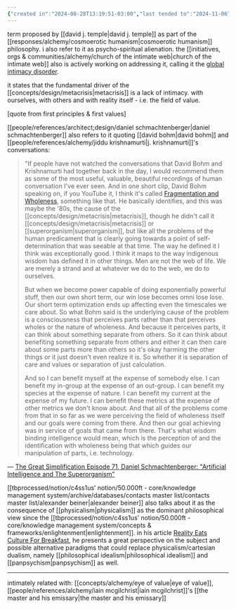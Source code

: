 ```yaml
---
{"created in":"2024-08-28T13:19:51-03:00","last tended to":"2024-11-06T18:50:55-03:00","aliases":["psycho-spiritual alienation","global intimacy disorder"],"tags":["concept","metacrisis","alchemy","🌱"],"relevancescore":98,"notestage":["🌱"],"dg-publish":true,"created":"2024-08-28T13:19:51.383-03:00","updated":"2025-04-06T11:35:30.412-03:00","readinesslevel":"15%","permalink":"/diagnosis/intimacy-crisis/","dgPassFrontmatter":true}
---
```


term proposed by [[david j. temple\|david j. temple]] as part of the [[responses/alchemy/cosmoerotic humanism\|cosmoerotic humanism]] philosophy. i also refer to it as psycho-spiritual alienation. the [[initiatives, orgs & communities/alchemy/church of the intimate web\|church of the intimate web]] also is actively working on addressing it, calling it the [global intimacy disorder](https://publish.obsidian.md/intimateweb/Theology/Core+Theology/Global+Intimacy+Disorder).

it states that the fundamental driver of the [[concepts/design/metacrisis\|metacrisis]] is a lack of intimacy. with ourselves, with others and with reality itself - i.e. the field of value.

[quote from first principles & first values]

[[people/references/architect;design/daniel schmachtenberger\|daniel schmachtenberger]] also refers to it quoting [[david bohm\|david bohm]] and [[people/references/alchemy/jiddu krishnamurti\|j. krishnamurti]]'s conversations:

> "If people have not watched the conversations that David Bohm and Krishnamurti had together back in the day, I would recommend them as some of the most useful, valuable, beautiful recordings of human conversation I've ever seen. And in one short clip, David Bohm speaking on, if you YouTube it, I think it's called [Fragmentation and Wholeness](https://www.youtube.com/watch?v=hfHzfonAgX4), something like that. He basically identifies, and this was maybe the '80s, the cause of the [[concepts/design/metacrisis\|metacrisis]], though he didn't call it [[concepts/design/metacrisis\|metacrisis]] or [[superorganism\|superorganism]], but like all the problems of the human predicament that is clearly going towards a point of self-determination that was seeable at that time. The way he defined it I think was exceptionally good. I think it maps to the way indigenous wisdom has defined it in other things. Men are not the web of life. We are merely a strand and at whatever we do to the web, we do to ourselves.
> 
> But when we become power capable of doing exponentially powerful stuff, then our own short term, our win lose becomes omni lose lose. Our short term optimization ends up affecting even the timescales we care about. So what Bohm said is the underlying cause of the problem is a consciousness that perceives parts rather than that perceives wholes or the nature of wholeness. And because it perceives parts, it can think about something separate from others. So it can think about benefiting something separate from others and either it can then care about some parts more than others so it's okay harming the other things or it just doesn't even realize it is. So whether it is separation of care and values or separation of just calculation.
> 
> And so I can benefit myself at the expense of somebody else. I can benefit my in-group at the expense of an out-group. I can benefit my species at the expense of nature. I can benefit my current at the expense of my future. I can benefit these metrics at the expense of other metrics we don't know about. And that all of the problems come from that in so far as we were perceiving the field of wholeness itself and our goals were coming from there. And then our goal achieving was in service of goals that came from there. That's what wisdom binding intelligence would mean, which is the perception of and the identification with wholeness being that which guides our manipulation of parts, i.e. technology.

— [The Great Simplification Episode 71, Daniel Schmachtenberger: "Artificial Intelligence and The Superorganism"](https://www.thegreatsimplification.com/episode/71-daniel-schmachtenberger)

[[tbprocessed/notion/c4ss1us’ notion/50.000ft - core/knowledge management system/archive/databases/contacts master list/contacts master list/alexander beiner\|alexander beiner]] also talks about it as the consequence of [[physicalism\|physicalism]] as the dominant philosophical view since the [[tbprocessed/notion/c4ss1us’ notion/50.000ft - core/knowledge management system/concepts & frameworks/enlightenment\|enlightenment]]. in his article [Reality Eats Culture For Breakfast](https://substack.com/home/post/p-112485650), he presents a great perspective on the subject and possible alternative paradigms that could replace physicalism/cartesian dualism, namely [[philosophical idealism\|philosophical idealism]] and [[panpsychism\|panpsychism]] as well.

---

intimately related with: [[concepts/alchemy/eye of value\|eye of value]], [[people/references/alchemy/iain mcgilchrist\|iain mcgilchrist]]'s [[the master and his emissary\|the master and his emissary]]